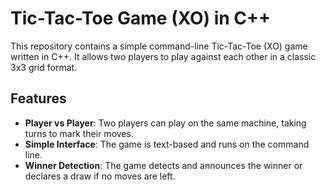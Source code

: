 # Tic-Tac-Toe Game (XO) in C++

This repository contains a simple command-line Tic-Tac-Toe (XO) game written in C++. It allows two players to play against each other in a classic 3x3 grid format.

## Features
- **Player vs Player**: Two players can play on the same machine, taking turns to mark their moves.
- **Simple Interface**: The game is text-based and runs on the command line.
- **Winner Detection**: The game detects and announces the winner or declares a draw if no moves are left.
